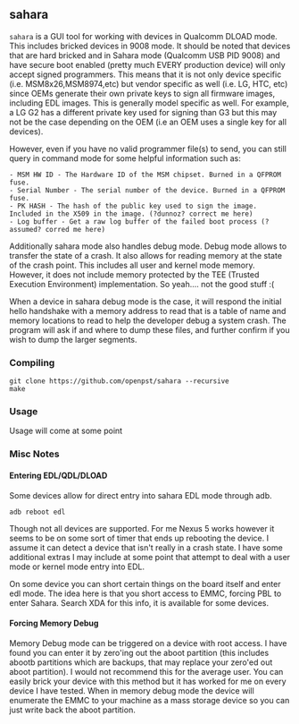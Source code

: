 ## sahara
`sahara` is a GUI tool for working with devices in Qualcomm DLOAD mode. This includes bricked devices in 9008 mode. It should be noted that devices that are hard bricked and in Sahara mode (Qualcomm USB PID 9008) and have secure boot enabled (pretty much EVERY production device) will only accept signed programmers. This means that it is not only device specific (i.e. MSM8x26,MSM8974,etc) but vendor specific as well (i.e. LG, HTC, etc) since OEMs generate their own private keys to sign all firmware images, including EDL images. This is generally model specific as well. For example, a LG G2 has a different private key used for signing than G3 but this may not be the case depending on the OEM (i.e an OEM uses a single key for all devices).

However, even if you have no valid programmer file(s) to send, you can still query in command mode for some helpful information such as:

	- MSM HW ID - The Hardware ID of the MSM chipset. Burned in a QFPROM fuse.
	- Serial Number - The serial number of the device. Burned in a QFPROM fuse.
	- PK HASH - The hash of the public key used to sign the image. Included in the X509 in the image. (?dunnoz? correct me here)
	- Log buffer - Get a raw log buffer of the failed boot process (?assumed? corred me here)

Additionally sahara mode also handles debug mode. Debug mode allows to transfer the state of a crash. It also allows for reading memory at the state of the crash point. This includes all user and kernel mode memory. However, it does not include memory protected by the TEE (Trusted Execution Environment) implementation. So yeah.... not the good stuff :(

When a device in sahara debug mode is the case, it will respond the initial hello handshake with a memory address to read that is a table of name and memory locations to read to help the developer debug a system crash. The program will ask if and where to dump these files, and further confirm if you wish to dump the larger segments.

### Compiling

    git clone https://github.com/openpst/sahara --recursive
    make

### Usage
Usage will come at some point

### Misc Notes

#### Entering EDL/QDL/DLOAD
Some devices allow for direct entry into sahara EDL mode through adb.
    
    adb reboot edl

Though not all devices are supported. For me Nexus 5 works however it seems to be on some sort of timer that ends up rebooting the device. I assume it can detect a device that isn't really in a crash state. I have some additional extras I may include at some point that attempt to deal with a user mode or kernel mode entry into EDL.

On some device you can short certain things on the board itself and enter edl mode. The idea here is that you short access to EMMC, forcing PBL to enter Sahara. Search XDA for this info, it is available for some devices.

#### Forcing Memory Debug
Memory Debug mode can be triggered on a device with root access. I have found you can enter it by zero'ing out the aboot partition (this includes abootb partitions which are backups, that may replace your zero'ed out aboot partition). I would not recommend this for the average user. You can easily brick your device with this method but it has worked for me on every device I have tested. When in memory debug mode the device will enumerate the EMMC to your machine as a mass storage device so you can just write back the aboot partition.